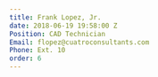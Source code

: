 ```yaml
---
title: Frank Lopez, Jr.
date: 2018-06-19 19:58:00 Z
Position: CAD Technician
Email: flopez@cuatroconsultants.com
Phone: Ext. 10
order: 6
---
```


